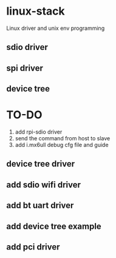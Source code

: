 # linux-stack
Linux driver and unix env programming

## sdio driver

## spi driver

## device tree

# TO-DO
1. add rpi-sdio driver
2. send the command from host to slave
3. add i.mx6ull debug cfg file and guide

## device tree driver
## add sdio wifi driver
## add bt uart driver
## add device tree example
## add pci driver
